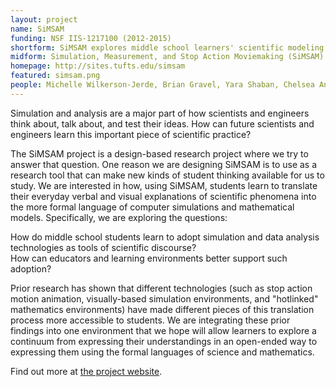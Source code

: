 ```yaml
---
layout: project
name: SiMSAM
funding: NSF IIS-1217100 (2012-2015)
shortform: SiMSAM explores middle school learners' scientific modeling practices as they work across <b>Si</b>mulation, <b>A</b>nimation, and <b>M</b>easurement / Data Analysis tools.
midform: Simulation, Measurement, and Stop Action Moviemaking (SiMSAM) explores how middle school students reason about physical phenomena using modeling and simulation technologies. Our goal is build a tool that allows students to move back and forth between formats to create, share and test their own and each others' scientific models.
homepage: http://sites.tufts.edu/simsam
featured: simsam.png
people: Michelle Wilkerson-Jerde, Brian Gravel, Yara Shaban, Chelsea Andrews
---
```

Simulation and analysis are a major part of how scientists and engineers think about, talk about, and test their ideas. How can future scientists and engineers learn this important piece of scientific practice?   


The SiMSAM project is a design-based research project where we try to answer that question. One reason we are designing SiMSAM is to use as a research tool that can make new kinds of student thinking available for us to study. We are interested in how, using SiMSAM, students learn to translate their everyday verbal and visual explanations of scientific phenomena into the more formal language of computer simulations and mathematical models. Specifically, we are exploring the questions:   


How do middle school students learn to adopt simulation and data analysis technologies as tools of scientific discourse?  
How can educators and learning environments better support such adoption?


Prior research has shown that different technologies (such as stop action motion animation, visually-based simulation environments, and "hotlinked" mathematics environments) have made different pieces of this translation process more accessible to students. We are integrating these prior findings into one environment that we hope will allow learners to explore a continuum from expressing their understandings in an open-ended way to expressing them using the formal languages of science and mathematics.   


Find out more at [the project website](http://sites.tufts.edu/simsam).
